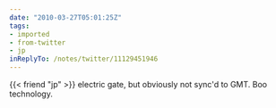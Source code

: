 ```yaml
---
date: "2010-03-27T05:01:25Z"
tags:
- imported
- from-twitter
- jp
inReplyTo: /notes/twitter/11129451946
---
```

{{< friend "jp" >}} electric gate, but obviously not sync'd to GMT. Boo technology.
